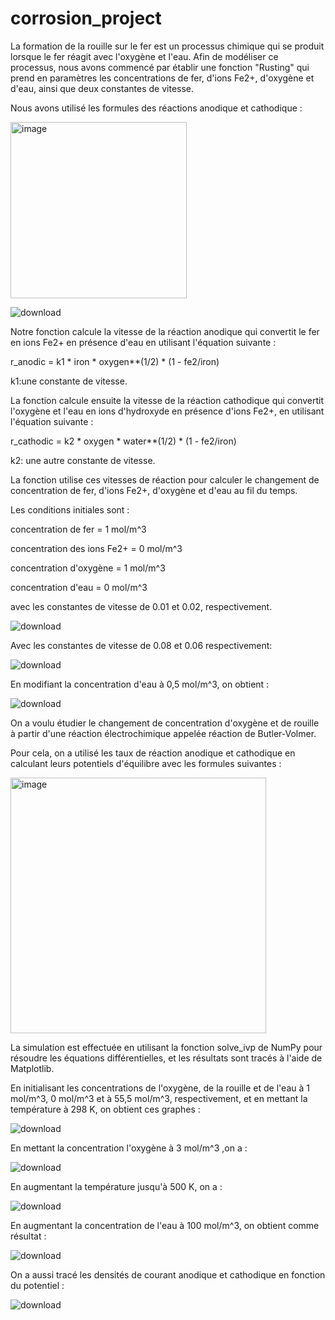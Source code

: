 # corrosion_project

La formation de la rouille sur le fer est un processus chimique qui se produit lorsque le fer réagit avec l'oxygène et l'eau. Afin de modéliser ce processus, nous avons commencé par établir une fonction "Rusting" qui prend en paramètres les concentrations de fer, d'ions Fe2+, d'oxygène et d'eau, ainsi que deux constantes de vitesse.

Nous avons utilisé les formules des réactions anodique et cathodique :

<img width="282" alt="image" src="https://user-images.githubusercontent.com/125261904/231500682-3cf1d9dc-0adb-420d-b6e5-d57ffa3c1a9e.png">

![download](https://user-images.githubusercontent.com/125261904/232252157-41356db6-7a67-41fb-b3bb-2fa0b11068d0.png)

Notre fonction calcule la vitesse de la réaction anodique qui convertit le fer en ions Fe2+ en présence d'eau en utilisant l'équation suivante :

 r_anodic = k1 * iron * oxygen**(1/2) * (1 - fe2/iron)
 
 k1:une constante de vitesse.
 
La fonction calcule ensuite la vitesse de la réaction cathodique qui convertit l'oxygène et l'eau en ions d'hydroxyde en présence d'ions Fe2+, en utilisant l'équation suivante :
 
 r_cathodic = k2 * oxygen * water**(1/2) * (1 - fe2/iron)
  
 k2: une autre constante de vitesse.
  
La fonction utilise ces vitesses de réaction pour calculer le changement de concentration de fer, d'ions Fe2+, d'oxygène et d'eau au fil du temps.

Les conditions initiales sont :

 concentration de fer = 1 mol/m^3

 concentration des ions Fe2+ = 0 mol/m^3

 concentration d'oxygène = 1 mol/m^3

 concentration d'eau = 0 mol/m^3

avec les constantes de vitesse de 0.01 et 0.02, respectivement.
  
  ![download](https://user-images.githubusercontent.com/125261904/232252188-b607bc2f-a471-4902-8e6d-6109e88e00d9.png)

  Avec les constantes de vitesse de 0.08 et 0.06 respectivement:
  
  ![download](https://user-images.githubusercontent.com/125261904/232252166-198311ef-5483-49f8-8ca0-1be5f8496285.png)

  En modifiant la concentration d'eau à 0,5 mol/m^3, on obtient :
  
  
  ![download](https://user-images.githubusercontent.com/125261904/232252210-30e802cb-b45a-43d5-be14-f7f7b26d4335.png)
  

On a voulu étudier le changement de concentration d'oxygène et de rouille à partir d'une réaction électrochimique appelée réaction de Butler-Volmer.

Pour cela, on a utilisé les taux de réaction anodique et cathodique en calculant leurs potentiels d'équilibre avec les formules suivantes :
 
<img width="409" alt="image" src="https://user-images.githubusercontent.com/125261904/231562591-96aefb22-2271-4c0c-82f6-5d07c165bb87.png">

La simulation est effectuée en utilisant la fonction solve_ivp de NumPy pour résoudre les équations différentielles, et les résultats sont tracés à l'aide de Matplotlib.

En initialisant les concentrations de l'oxygène, de la rouille et de l'eau à 1 mol/m^3, 0 mol/m^3 et à 55,5 mol/m^3, respectivement, et en mettant la température à 298 K, on obtient ces graphes :


  ![download](https://user-images.githubusercontent.com/125261904/231439849-4817d0e2-c67e-4732-a0de-d21e1122680c.png)
  
 En mettant la concentration l'oxygène à 3 mol/m^3 ,on a :

![download](https://user-images.githubusercontent.com/125261904/232291067-86a62de4-7972-4f96-a4cc-1f611073c22f.png)

 En augmentant la température jusqu'à 500 K, on a :
 
  ![download](https://user-images.githubusercontent.com/125261904/232291103-e2faefbb-608d-46aa-b66c-387692b19762.png)

 En augmentant la concentration de l'eau à 100 mol/m^3, on obtient comme résultat :
  
![download](https://user-images.githubusercontent.com/125261904/232291121-61d909fa-da86-4392-954d-f37aa5ca0b69.png)

On a aussi tracé les densités de courant anodique et cathodique en fonction du potentiel :

![download](https://user-images.githubusercontent.com/125261904/231443740-377d8d90-343a-41b5-a0f6-7351ba59b245.png)


  
  

  
  
  
  
   
   
   
  
  

  
  
  
  
